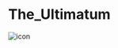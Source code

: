 # The_Ultimatum
![icon](https://github.com/Sujal-k/The_Ultimatum/assets/140850375/db807634-4b6c-4c07-bc7b-54a962b8651d)
